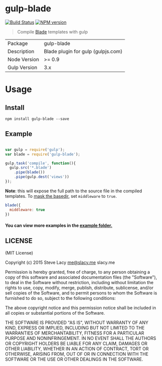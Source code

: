 # gulp-blade
[![Build Status](https://travis-ci.org/stevelacy/gulp-blade.png?branch=master)](https://travis-ci.org/stevelacy/gulp-blade)
[![NPM version](https://badge.fury.io/js/gulp-blade.png)](http://badge.fury.io/js/gulp-blade)

> Compile [Blade](https://github.com/bminer/node-blade) templates with gulp

<table>
<tr>
<td>Package</td><td>gulp-blade</td>
</tr>
<tr>
<td>Description</td>
<td>Blade plugin for gulp (gulpjs.com)</td>
</tr>
<tr>
<td>Node Version</td>
<td>>= 0.9</td>
</tr>
<tr>
<td>Gulp Version</td>
<td>3.x</td>
</tr>
</table>

# Usage

## Install

```
npm install gulp-blade --save
```
## Example

```javascript

var gulp = require('gulp');
var blade = require('gulp-blade');

gulp.task('compile', function(){
  gulp.src('*.blade')
    .pipe(blade())
    .pipe(gulp.dest('views'))
});

```
**Note**: this will expose the full path to the source file in the compiled templates.
To [mask the basedir](https://github.com/bminer/node-blade#api), set `middleware` to `true`.

```javascript
blade({
  middleware: true
})
```

#### You can view more examples in the [example folder.](https://github.com/stevelacy/gulp-blade/tree/master/examples)



## LICENSE

(MIT License)

Copyright (c) 2015 Steve Lacy <me@slacy.me> slacy.me

Permission is hereby granted, free of charge, to any person obtaining
a copy of this software and associated documentation files (the
"Software"), to deal in the Software without restriction, including
without limitation the rights to use, copy, modify, merge, publish,
distribute, sublicense, and/or sell copies of the Software, and to
permit persons to whom the Software is furnished to do so, subject to
the following conditions:

The above copyright notice and this permission notice shall be
included in all copies or substantial portions of the Software.

THE SOFTWARE IS PROVIDED "AS IS", WITHOUT WARRANTY OF ANY KIND,
EXPRESS OR IMPLIED, INCLUDING BUT NOT LIMITED TO THE WARRANTIES OF
MERCHANTABILITY, FITNESS FOR A PARTICULAR PURPOSE AND
NONINFRINGEMENT. IN NO EVENT SHALL THE AUTHORS OR COPYRIGHT HOLDERS BE
LIABLE FOR ANY CLAIM, DAMAGES OR OTHER LIABILITY, WHETHER IN AN ACTION
OF CONTRACT, TORT OR OTHERWISE, ARISING FROM, OUT OF OR IN CONNECTION
WITH THE SOFTWARE OR THE USE OR OTHER DEALINGS IN THE SOFTWARE.
